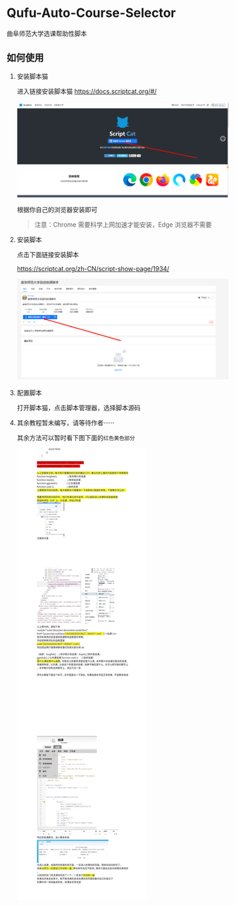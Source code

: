 # Qufu-Auto-Course-Selector

曲阜师范大学选课帮助性脚本

## 如何使用

1. 安装脚本猫

   进入链接安装脚本猫 https://docs.scriptcat.org/#/

   ![安装脚本猫](assets/image-1.png)

   根据你自己的浏览器安装即可

   > 注意：Chrome 需要科学上网加速才能安装，Edge 浏览器不需要

2. 安装脚本

   点击下面链接安装脚本

   https://scriptcat.org/zh-CN/script-show-page/1934/

   ![安装脚本](assets/image.png)

3. 配置脚本

   打开脚本猫，点击脚本管理器，选择脚本源码

4. 其余教程暂未编写，请等待作者······

   其余方法可以暂时看下图下面的`红色黄色部分`

   ![原图](assets/image-3-1.jpg)
